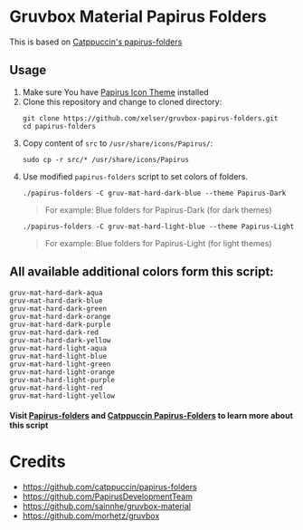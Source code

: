 # Gruvbox Material Papirus Folders
This is based on [Catppuccin's papirus-folders](https://github.com/catppuccin/papirus-folders)
## Usage

1. Make sure You have [Papirus Icon Theme](https://github.com/PapirusDevelopmentTeam/papirus-icon-theme) installed
2. Clone this repository and change to cloned directory:
    ```
    git clone https://github.com/xelser/gruvbox-papirus-folders.git
    cd papirus-folders
    ```
3. Copy content of `src` to `/usr/share/icons/Papirus/`:
    ```
    sudo cp -r src/* /usr/share/icons/Papirus  
    ```
4. Use modified `papirus-folders` script to set colors of folders.
    ```
    ./papirus-folders -C gruv-mat-hard-dark-blue --theme Papirus-Dark
    ```
    > For example: Blue folders for Papirus-Dark (for dark themes)
    ```
    ./papirus-folders -C gruv-mat-hard-light-blue --theme Papirus-Light
    ```
    > For example: Blue folders for Papirus-Light (for light themes)
## All available additional colors form this script:
```
gruv-mat-hard-dark-aqua
gruv-mat-hard-dark-blue
gruv-mat-hard-dark-green
gruv-mat-hard-dark-orange
gruv-mat-hard-dark-purple
gruv-mat-hard-dark-red
gruv-mat-hard-dark-yellow
gruv-mat-hard-light-aqua
gruv-mat-hard-light-blue
gruv-mat-hard-light-green
gruv-mat-hard-light-orange
gruv-mat-hard-light-purple
gruv-mat-hard-light-red
gruv-mat-hard-light-yellow
```
#### Visit [Papirus-folders](https://github.com/PapirusDevelopmentTeam/papirus-folders) and [Catppuccin Papirus-Folders](https://github.com/catppuccin/papirus-folders) to learn more about this script

# Credits
- https://github.com/catppuccin/papirus-folders
- https://github.com/PapirusDevelopmentTeam
- https://github.com/sainnhe/gruvbox-material
- https://github.com/morhetz/gruvbox



